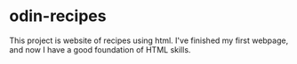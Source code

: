# odin-recipes
This project is website of recipes using html.
I've finished my first webpage, and now I have a good foundation of HTML skills.